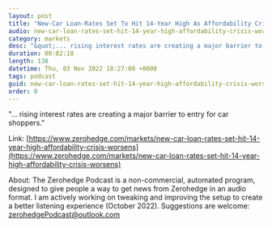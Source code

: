 ```yaml
---
layout: post
title: "New-Car Loan-Rates Set To Hit 14-Year High As Affordability Crisis Worsens"
audio: new-car-loan-rates-set-hit-14-year-high-affordability-crisis-worsens-0
category: markets
desc: "&quot;... rising interest rates are creating a major barrier to entry for car shoppers.&quot;"
duration: 00:02:18
length: 138
datetime: Thu, 03 Nov 2022 18:27:00 +0000
tags: podcast
guid: new-car-loan-rates-set-hit-14-year-high-affordability-crisis-worsens-0
order: 0
---
```

&quot;... rising interest rates are creating a major barrier to entry for car shoppers.&quot;

Link: [https://www.zerohedge.com/markets/new-car-loan-rates-set-hit-14-year-high-affordability-crisis-worsens](https://www.zerohedge.com/markets/new-car-loan-rates-set-hit-14-year-high-affordability-crisis-worsens)

About: The Zerohedge Podcast is a non-commercial, automated program, designed to give people a way to get news from Zerohedge in an audio format.  I am actively working on tweaking and improving the setup to create a better listening experience (October 2022).  Suggestions are welcome: [zerohedgePodcast@outlook.com](mailto:zerohedgePodcast@outlook.com)